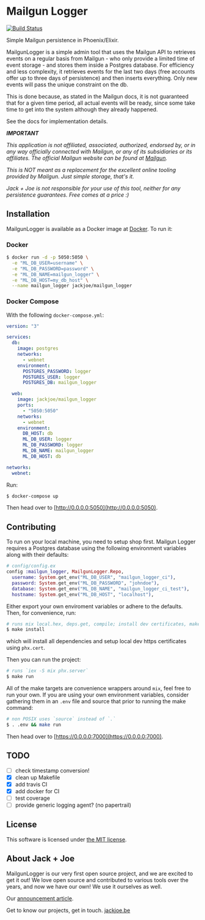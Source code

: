# Mailgun Logger

[![Build Status](https://travis-ci.com/jackjoe/mailgun_logger.svg?branch=master)](https://travis-ci.com/jackjoe/mailgun_logger)

Simple Mailgun persistence in Phoenix/Elixir.

MailgunLogger is a simple admin tool that uses the Mailgun API to retrieves events on a regular basis from Mailgun - who only provide a limited time of event storage - and stores them inside a Postgres database.
For efficiency and less complexity, it retrieves events for the last two days (free accounts offer up to three days of persistence) and then inserts everything. Only new events will pass the unique constraint on the db.

This is done because, as stated in the Mailgun docs, it is not guaranteed that for a given time period, all actual events will be ready, since some take time to get into the system although they already happened.

See the docs for implementation details.

_**IMPORTANT**_

_This application is not affiliated, associated, authorized, endorsed by, or in any way officially connected with Mailgun, or any of its subsidiaries or its affiliates. The official Mailgun website can be found at [Mailgun](https://mailgun.com)._

_This is NOT meant as a replacement for the excellent online tooling provided by Mailgun. Just simple storage, that's it._

_Jack + Joe is not responsible for your use of this tool, neither for any persistence guarantees. Free comes at a price :)_

## Installation

MailgunLogger is available as a Docker image at [Docker](https://hub.docker.com/r/jackjoe/mailgun_logger). To run it:

### Docker

```bash
$ docker run -d -p 5050:5050 \
  -e "ML_DB_USER=username" \
  -e "ML_DB_PASSWORD=password" \
  -e "ML_DB_NAME=mailgun_logger" \
  -e "ML_DB_HOST=my_db_host" \
  --name mailgun_logger jackjoe/mailgun_logger
```

### Docker Compose

With the following `docker-compose.yml`:

```yml
version: "3"

services:
  db:
    image: postgres
    networks:
      - webnet
    environment:
      POSTGRES_PASSWORD: logger
      POSTGRES_USER: logger
      POSTGRES_DB: mailgun_logger

  web:
    image: jackjoe/mailgun_logger
    ports:
      - "5050:5050"
    networks:
      - webnet
    environment:
      DB_HOST: db
      ML_DB_USER: logger
      ML_DB_PASSWORD: logger
      ML_DB_NAME: mailgun_logger
      ML_DB_HOST: db

networks:
  webnet:
```

Run:

```bash
$ docker-compose up
```

Then head over to [http://0.0.0.0:5050](http://0.0.0.0:5050).

## Contributing

To run on your local machine, you need to setup shop first.
Mailgun Logger requires a Postgres database using the following environment variables along with their defaults:

```elixir
# config/config.ex
config :mailgun_logger, MailgunLogger.Repo,
  username: System.get_env("ML_DB_USER", "mailgun_logger_ci"),
  password: System.get_env("ML_DB_PASSWORD", "johndoe"),
  database: System.get_env("ML_DB_NAME", "mailgun_logger_ci_test"),
  hostname: System.get_env("ML_DB_HOST", "localhost"),
```

Either export your own enviroment variables or adhere to the defaults. Then, for convenience, run:

```bash
# runs mix local.hex, deps.get, compile; install dev certificates, make run (see below)
$ make install
```

which will install all dependencies and setup local dev https certificates using `phx.cert`.

Then you can run the project:
```bash
# runs `iex -S mix phx.server`
$ make run
```

All of the make targets are convenience wrappers around `mix`, feel free to run your own. If you are using your own environment variables, consider gathering them in an `.env` file and source that prior to running the make command:

```bash
# non POSIX uses `source` instead of `.`
$ . .env && make run
```

Then head over to [https://0.0.0.0:7000](https://0.0.0.0:7000).

## TODO

- [ ] check timestamp conversion!
- [x] clean up Makefile
- [x] add travis CI
- [x] add docker for CI
- [ ] test coverage
- [ ] provide generic logging agent? (no papertrail)

## License

This software is licensed under [the MIT license](LICENSE).

## About Jack + Joe

MailgunLogger is our very first open source project, and we are excited to get it out! We love open source and contributed to various tools over the years, and now we have our own! We use it ourselves as well. 

Our [announcement article](https://jackjoe.be/articles/mailgun-logger).

Get to know our projects, get in touch. [jackjoe.be](https://jackjoe.be)

